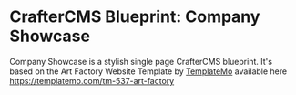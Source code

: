 # CrafterCMS Blueprint: Company Showcase

Company Showcase is a stylish single page CrafterCMS blueprint. It's based on the Art Factory Website Template by [TemplateMo](https://templatemo.com) available here https://templatemo.com/tm-537-art-factory

